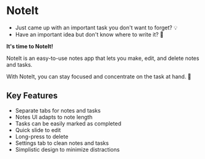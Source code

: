 # NoteIt

- Just came up with an important task you don't want to forget? 💡
- Have an important idea but don't know where to write it? 🧠

**It's time to NoteIt!**

NoteIt is an easy-to-use notes app that lets you make, edit, and delete notes and tasks.

With NoteIt, you can stay focused and concentrate on the task at hand. 🎯

## Key Features ##
- Separate tabs for notes and tasks
- Notes UI adapts to note length
- Tasks can be easily marked as completed
- Quick slide to edit
- Long-press to delete
- Settings tab to clean notes and tasks
- Simplistic design to minimize distractions
